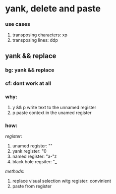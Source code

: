 # yank, delete and paste

### use cases

1.   transposing characters: xp
2.   transposing lines: ddp

## yank && replace

### bg: yank && replace

### cf: dont work at all

### why:

1.   y && p write text to the unnamed register
2.   p paste context in the unamed register

### how:

_register_:

1.   unamed register: ""
2.   yank register: "0
3.   named register: "a-"z
4.   black hole regsiter: "_

_methods_:

1.   replace visual selection witg register: convinient 
2.   paste from register

